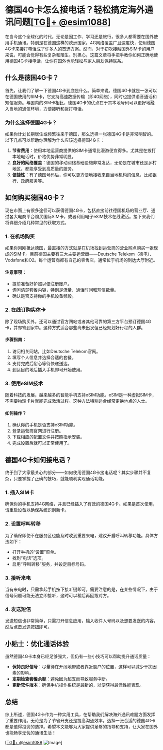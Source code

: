 # 德国4G卡怎么接电话？轻松搞定海外通讯问题[[TG💪+ @esim1088](https://t.me/s/esim1088)]

在当今这个全球化的时代，无论是因工作、学习还是旅行，很多人都需要在国外使用手机通讯。特别是在德国这样的欧洲国家，4G网络覆盖广且速度快，使用德国4G卡来接打电话成了许多人的首选方案。然而，对于初次接触国外SIM卡的用户来说，可能会觉得有些复杂和陌生。别担心，这篇文章将手把手教你如何正确地使用德国4G卡接电话，让你在国外也能轻松与家人朋友保持联系。

## 什么是德国4G卡？

首先，让我们了解一下德国4G卡到底是什么。简单来说，德国4G卡就是一张可以在德国使用的SIM卡，它支持高速数据传输（即4G网络），同时也提供语音通话和短信服务。与国内的SIM卡相比，德国4G卡的优点在于其本地号码可以更好地融入当地的通信环境，方便接听和拨打电话。

### 为什么选择德国4G卡？

如果你计划长期居住或频繁往来于德国，那么选择一张德国4G卡是非常明智的。以下几点可以帮助你理解为什么应该选择德国4G卡：

1. **节省费用**：使用本地运营商提供的SIM卡通常比漫游便宜得多。尤其是在拨打本地电话时，价格优势非常明显。
2. **良好的网络覆盖**：德国的移动网络基础设施非常发达，无论是在城市还是乡村地区，都能享受到高质量的服务。
3. **便捷性**：有了德国号码后，你可以更方便地接收来自当地机构的信息，比如银行、政府服务等。

## 如何购买德国4G卡？

现在市面上有很多途径可以获得德国4G卡，包括直接前往德国机场的营业厅、通过各大电商平台购买国际SIM卡，或者利用电子eSIM技术在线激活。接下来我们将详细介绍几种常见的获取方式。

### 1. 在机场购买

如果你刚刚抵达德国，最直接的方式就是在机场找到运营商的营业网点购买一张现成的SIM卡。目前德国主要有三大主要运营商——Deutsche Telekom（德电）、Vodafone和O2。每个运营商都有自己的零售店，通常位于机场的到达大厅附近。

#### 注意事项：
- 提前准备好护照以便注册账户。
- 询问清楚套餐内容，特别是流量、通话时间和短信数量。
- 确认是否支持你的手机设备频段。

### 2. 在线订购实体卡

除了现场购买外，还可以通过官方网站或者其他可靠的第三方平台预订德国4G卡，并邮寄到家中。这种方式适合那些尚未出发但已经规划好行程的人群。

#### 步骤指南：
1. 访问相关网站，比如Deutsche Telekom官网。
2. 填写个人信息并选择合适的套餐。
3. 支付完成后耐心等待快递送达。
4. 到达目的地后插入手机即可开始使用。

### 3. 使用eSIM技术

随着科技的发展，越来越多的智能手机支持eSIM功能。eSIM是一种虚拟SIM卡，不需要物理卡片就能完成激活过程。这种方法特别适合经常更换地点的人士。

#### 如何操作？
1. 确认你的手机是否支持eSIM功能。
2. 登录运营商官网进行注册。
3. 下载相应的配置文件并按照指示安装。
4. 完成设置后就可以正常使用了。

## 德国4G卡如何接电话？

终于到了大家最关心的部分——如何使用德国4G卡接电话呢？其实步骤并不复杂，只要掌握了正确的技巧，就能顺利实现通话功能。

### 1. 插入SIM卡

确保你的手机支持4G网络，并且已经插入了有效的德国4G卡。如果是首次使用，请重启设备以确保系统识别新卡。

### 2. 设置呼叫转移

为了确保即使不在服务区也能及时收到重要来电，建议开启呼叫转移功能。具体方法如下：
- 打开手机的“设置”菜单。
- 找到“电话”选项。
- 启用“呼叫转移”服务，并设定目标号码。

### 3. 接听来电

当有来电时，只需拿起手机按下接听键即可。需要注意的是，在某些情况下，由于信号问题可能无法立即接听，这时可以稍后再回拨对方。

### 4. 发送短信

发送短信也非常简单，只需打开信息应用，输入收件人号码以及想要发送的内容，然后点击发送按钮即可。

## 小贴士：优化通话体验

虽然德国4G卡本身已经足够强大，但仍有一些小技巧可以帮助提升通话质量：

- **保持良好信号**：尽量待在开阔地带或者靠近窗户的位置，这样可以减少干扰因素的影响。
- **定期检查套餐余额**：避免因为超支而导致服务中断。
- **更新软件版本**：确保手机操作系统是最新的，以便获得最佳性能表现。

## 总结

综上所述，德国4G卡作为一种实用工具，在帮助我们解决海外通讯难题方面发挥了重要作用。无论是为了节省开支还是提高沟通效率，选择一张合适的德国4G卡都是值得投资的选择。希望本文能够为大家提供足够的指导和支持，让大家在国外也能畅享无忧的通讯生活！

[[TG💪+ @esim1088](https://t.me/s/esim1088) ![Image](https://i.postimg.cc/4NQfJmqS/Snipaste-2025-05-13-00-14-12.png)]